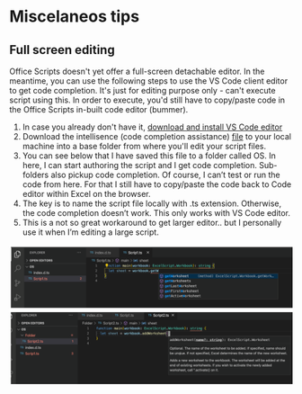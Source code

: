 # Miscelaneos tips

## Full screen editing

Office Scripts doesn't yet offer a full-screen detachable editor. In the meantime, you can use the following steps to use the VS Code client editor to get code completion. It's just for editing purpose only - can't execute script using this. In order to execute, you'd still have to copy/paste code in the Office Scripts in-built code editor (bummer). 

1. In case you already don't have it, [download and install VS Code editor](https://code.visualstudio.com/)
1. Download the intellisence (code completion assistance) [file](index.d.ts) to your local machine into a base folder from where you'll edit your script files. 
1. You can see below that I have saved this file to a folder called OS. In here, I can start authoring the script and I get code completion. Sub-folders also pickup code completion. Of course, I can’t test or run the code from here. For that I still have to copy/paste the code back to Code editor within Excel on the browser. 
1. The key is to name the script file locally with .ts extension. Otherwise, the code completion doesn’t work. This only works with VS Code editor. 
1. This is a not so great workaround to get larger editor.. but I personally use it when I’m editing a large script. 

![Editor](editor.png)

